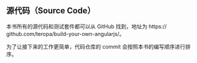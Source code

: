 ## 源代码（Source Code）

本书所有的源代码和测试套件都可以从 GitHub 找到，地址为 https://
github.com/teropa/build-your-own-angularjs/。

为了让接下来的工作更简单，代码仓库的 commit 会按照本书的编写顺序进行排序。
